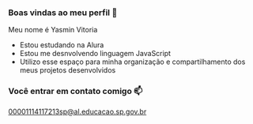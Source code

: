 ### Boas vindas ao meu perfil 💜

Meu nome é Yasmin Vitoria

- Estou estudando na Alura
- Estou me desnvolvendo linguagem JavaScript
- Utilizo esse espaço para minha organização e compartilhamento dos meus projetos desenvolvidos

 ### Você entrar em contato comigo 📫
 00001114117213sp@al.educacao.sp.gov.br
